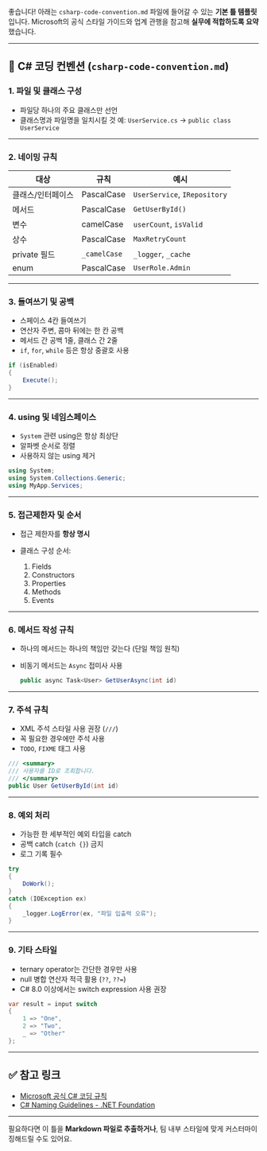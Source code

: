 좋습니다! 아래는 `csharp-code-convention.md` 파일에 들어갈 수 있는 **기본 틀 템플릿**입니다. Microsoft의 공식 스타일 가이드와 업계 관행을 참고해 **실무에 적합하도록 요약**했습니다.

---

## 📄 C# 코딩 컨벤션 (`csharp-code-convention.md`)

### 1. 파일 및 클래스 구성

* 파일당 하나의 주요 클래스만 선언
* 클래스명과 파일명을 일치시킬 것
  예: `UserService.cs` → `public class UserService`

---

### 2. 네이밍 규칙

| 대상         | 규칙           | 예시                           |
| ---------- | ------------ | ---------------------------- |
| 클래스/인터페이스  | PascalCase   | `UserService`, `IRepository` |
| 메서드        | PascalCase   | `GetUserById()`              |
| 변수         | camelCase    | `userCount`, `isValid`       |
| 상수         | PascalCase   | `MaxRetryCount`              |
| private 필드 | `_camelCase` | `_logger`, `_cache`          |
| enum       | PascalCase   | `UserRole.Admin`             |

---

### 3. 들여쓰기 및 공백

* 스페이스 4칸 들여쓰기
* 연산자 주변, 콤마 뒤에는 한 칸 공백
* 메서드 간 공백 1줄, 클래스 간 2줄
* `if`, `for`, `while` 등은 항상 중괄호 사용

```csharp
if (isEnabled)
{
    Execute();
}
```

---

### 4. using 및 네임스페이스

* `System` 관련 using은 항상 최상단
* 알파벳 순서로 정렬
* 사용하지 않는 using 제거

```csharp
using System;
using System.Collections.Generic;
using MyApp.Services;
```

---

### 5. 접근제한자 및 순서

* 접근 제한자를 **항상 명시**
* 클래스 구성 순서:

  1. Fields
  2. Constructors
  3. Properties
  4. Methods
  5. Events

---

### 6. 메서드 작성 규칙

* 하나의 메서드는 하나의 책임만 갖는다 (단일 책임 원칙)
* 비동기 메서드는 `Async` 접미사 사용

  ```csharp
  public async Task<User> GetUserAsync(int id)
  ```

---

### 7. 주석 규칙

* XML 주석 스타일 사용 권장 (`///`)
* 꼭 필요한 경우에만 주석 사용
* `TODO`, `FIXME` 태그 사용

```csharp
/// <summary>
/// 사용자를 ID로 조회합니다.
/// </summary>
public User GetUserById(int id)
```

---

### 8. 예외 처리

* 가능한 한 세부적인 예외 타입을 catch
* 공백 catch (`catch {}`) 금지
* 로그 기록 필수

```csharp
try
{
    DoWork();
}
catch (IOException ex)
{
    _logger.LogError(ex, "파일 입출력 오류");
}
```

---

### 9. 기타 스타일

* ternary operator는 간단한 경우만 사용
* null 병합 연산자 적극 활용 (`??`, `??=`)
* C# 8.0 이상에서는 switch expression 사용 권장

```csharp
var result = input switch
{
    1 => "One",
    2 => "Two",
    _ => "Other"
};
```

---

## ✅ 참고 링크

* [Microsoft 공식 C# 코딩 규칙](https://learn.microsoft.com/en-us/dotnet/csharp/fundamentals/coding-style/coding-conventions)
* [C# Naming Guidelines - .NET Foundation](https://docs.microsoft.com/en-us/dotnet/standard/design-guidelines/naming-guidelines)

---

필요하다면 이 틀을 **Markdown 파일로 추출하거나**, 팀 내부 스타일에 맞게 커스터마이징해드릴 수도 있어요.
